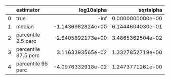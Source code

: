 |    | estimator            |          log10alpha |        sqrtalpha |
|---:|:---------------------|--------------------:|-----------------:|
|  0 | true                 | -inf                | 0.0000000000e+00 |
|  1 | median               |   -1.1436982824e+00 | 6.1444604030e-01 |
|  2 | percentile 2.5 perc  |   -2.6405892173e+00 | 3.4865362504e-02 |
|  3 | percentile 97.5 perc |    3.1163393565e-02 | 1.3327852719e+00 |
|  4 | percentile 95 perc   |   -4.0976332918e-02 | 1.2473771261e+00 |